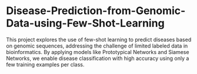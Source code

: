 # Disease-Prediction-from-Genomic-Data-using-Few-Shot-Learning
This project explores the use of few-shot learning to predict diseases based on genomic sequences, addressing the challenge of limited labeled data in bioinformatics. By applying models like Prototypical Networks and Siamese Networks, we enable disease classification with high accuracy using only a few training examples per class.
